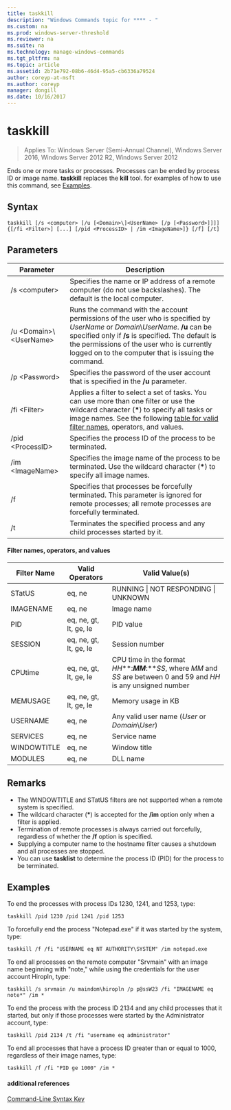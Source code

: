 ```yaml
---
title: taskkill
description: "Windows Commands topic for **** - "
ms.custom: na
ms.prod: windows-server-threshold
ms.reviewer: na
ms.suite: na
ms.technology: manage-windows-commands
ms.tgt_pltfrm: na
ms.topic: article
ms.assetid: 2b71e792-08b6-46d4-95a5-cb6336a79524
author: coreyp-at-msft
ms.author: coreyp
manager: dongill
ms.date: 10/16/2017
---
```

# taskkill

>Applies To: Windows Server (Semi-Annual Channel), Windows Server 2016, Windows Server 2012 R2, Windows Server 2012

Ends one or more tasks or processes. Processes can be ended by process ID or image name. **taskkill** replaces the **kill** tool.
for examples of how to use this command, see [Examples](#BKMK_examples).

## Syntax
```
taskkill [/s <computer> [/u [<Domain>\]<UserName> [/p [<Password>]]]] {[/fi <Filter>] [...] [/pid <ProcessID> | /im <ImageName>]} [/f] [/t]
```
## Parameters
|Parameter|Description|
|-------|--------|
|/s \<computer>|Specifies the name or IP address of a remote computer (do not use backslashes). The default is the local computer.|
|/u \<Domain>\\\<UserName>|Runs the command with the account permissions of the user who is specified by *UserName* or *Domain*\\*UserName*. **/u** can be specified only if **/s** is specified. The default is the permissions of the user who is currently logged on to the computer that is issuing the command.|
|/p \<Password>|Specifies the password of the user account that is specified in the **/u** parameter.|
|/fi \<Filter>|Applies a filter to select a set of tasks. You can use more than one filter or use the wildcard character (**\***) to specify all tasks or image names. See the following [table for valid filter names](#BKMK_table), operators, and values.|
|/pid \<ProcessID>|Specifies the process ID of the process to be terminated.|
|/im \<ImageName>|Specifies the image name of the process to be terminated. Use the wildcard character (**\***) to specify all image names.|
|/f|Specifies that processes be forcefully terminated. This parameter is ignored for remote processes; all remote processes are forcefully terminated.|
|/t|Terminates the specified process and any child processes started by it.|

#### <a name="BKMK_table"></a>Filter names, operators, and values
|Filter Name|Valid Operators|Valid Value(s)|
|--------|----------|----------|
|STatUS|eq, ne|RUNNING &#124; NOT RESPONDING &#124; UNKNOWN|
|IMAGENAME|eq, ne|Image name|
|PID|eq, ne, gt, lt, ge, le|PID value|
|SESSION|eq, ne, gt, lt, ge, le|Session number|
|CPUtime|eq, ne, gt, lt, ge, le|CPU time in the format *HH***:***MM***:***SS*, where *MM* and *SS* are between 0 and 59 and *HH* is any unsigned number|
|MEMUSAGE|eq, ne, gt, lt, ge, le|Memory usage in KB|
|USERNAME|eq, ne|Any valid user name (*User* or *Domain*\\*User*)|
|SERVICES|eq, ne|Service name|
|WINDOWTITLE|eq, ne|Window title|
|MODULES|eq, ne|DLL name|

## Remarks
* The WINDOWTITLE and STatUS filters are not supported when a remote system is specified.
* The wildcard character (**\***) is accepted for the **/im** option only when a filter is applied.
* Termination of remote processes is always carried out forcefully, regardless of whether the **/f** option is specified.
* Supplying a computer name to the hostname filter causes a shutdown and all processes are stopped.
* You can use **tasklist** to determine the process ID (PID) for the process to be terminated.

## Examples
To end the processes with process IDs 1230, 1241, and 1253, type:
```
taskkill /pid 1230 /pid 1241 /pid 1253
```
To forcefully end the process "Notepad.exe" if it was started by the system, type:
```
taskkill /f /fi "USERNAME eq NT AUTHORITY\SYSTEM" /im notepad.exe
```
To end all processes on the remote computer "Srvmain" with an image name beginning with "note," while using the credentials for the user account Hiropln, type:
```
taskkill /s srvmain /u maindom\hiropln /p p@ssW23 /fi "IMAGENAME eq note*" /im *
```
To end the process with the process ID 2134 and any child processes that it started, but only if those processes were started by the Administrator account, type:
```
taskkill /pid 2134 /t /fi "username eq administrator"
```
To end all processes that have a process ID greater than or equal to 1000, regardless of their image names, type:
```
taskkill /f /fi "PID ge 1000" /im *
```

#### additional references
[Command-Line Syntax Key](command-line-syntax-key.md)
